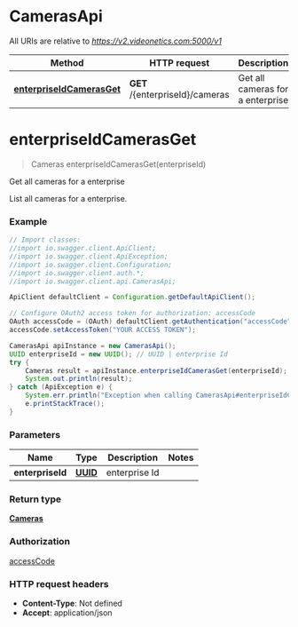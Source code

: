 # CamerasApi

All URIs are relative to *https://v2.videonetics.com:5000/v1*

Method | HTTP request | Description
------------- | ------------- | -------------
[**enterpriseIdCamerasGet**](CamerasApi.md#enterpriseIdCamerasGet) | **GET** /{enterpriseId}/cameras | Get all cameras for a enterprise

<a name="enterpriseIdCamerasGet"></a>
# **enterpriseIdCamerasGet**
> Cameras enterpriseIdCamerasGet(enterpriseId)

Get all cameras for a enterprise

List all cameras for a enterprise.

### Example
```java
// Import classes:
//import io.swagger.client.ApiClient;
//import io.swagger.client.ApiException;
//import io.swagger.client.Configuration;
//import io.swagger.client.auth.*;
//import io.swagger.client.api.CamerasApi;

ApiClient defaultClient = Configuration.getDefaultApiClient();

// Configure OAuth2 access token for authorization: accessCode
OAuth accessCode = (OAuth) defaultClient.getAuthentication("accessCode");
accessCode.setAccessToken("YOUR ACCESS TOKEN");

CamerasApi apiInstance = new CamerasApi();
UUID enterpriseId = new UUID(); // UUID | enterprise Id
try {
    Cameras result = apiInstance.enterpriseIdCamerasGet(enterpriseId);
    System.out.println(result);
} catch (ApiException e) {
    System.err.println("Exception when calling CamerasApi#enterpriseIdCamerasGet");
    e.printStackTrace();
}
```

### Parameters

Name | Type | Description  | Notes
------------- | ------------- | ------------- | -------------
 **enterpriseId** | [**UUID**](.md)| enterprise Id |

### Return type

[**Cameras**](Cameras.md)

### Authorization

[accessCode](../README.md#accessCode)

### HTTP request headers

 - **Content-Type**: Not defined
 - **Accept**: application/json

